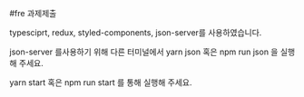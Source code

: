 #fre 과제제출

typesciprt, redux, styled-components, json-server를 사용하였습니다.

json-server 를사용하기 위해 다른 터미널에서 yarn json 혹은 npm run json 을 실행해 주세요.

yarn start 혹은 npm run start 를 통해 실행해 주세요.
